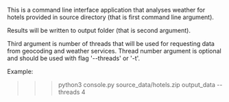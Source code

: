 This is a command line interface application
that analyses weather for hotels provided in source directory
(that is first command line argument).

Results will be written to output folder (that is second argument).

Third argument is number of threads that will be used
for requesting data from geocoding and weather services.
Thread number argument is optional and should be used with flag
'--threads' or '-t'.

Example:

>>> python3 console.py source_data/hotels.zip output_data --threads 4